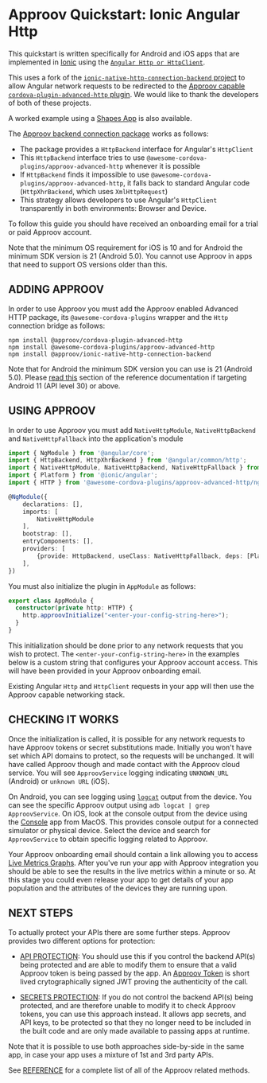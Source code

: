 # Approov Quickstart: Ionic Angular Http

This quickstart is written specifically for Android and iOS apps that are implemented in [Ionic](https://ionicframework.com/) using the [`Angular Http or HttpClient`](https://angular.io/guide/http).

This uses a fork of the [`ionic-native-http-connection-backend` project](https://github.com/sneas/ionic-native-http-connection-backend) to allow Angular network requests to be redirected to the [Approov capable `cordova-plugin-advanced-http` plugin](https://www.npmjs.com/package/@approov/cordova-plugin-advanced-http). We would like to thank the developers of both of these projects.

A worked example using a [Shapes App](https://github.com/approov/quickstart-ionic-angular-http/blob/main/SHAPES-EXAMPLE.md) is also available.

The [Approov backend connection package](https://www.npmjs.com/package/@approov/ionic-native-http-connection-backend) works as follows:

- The package provides a `HttpBackend` interface for Angular's `HttpClient`
- This `HttpBackend` interface tries to use `@awesome-cordova-plugins/approov-advanced-http` whenever it is possible
- If `HttpBackend` finds it impossible to use `@awesome-cordova-plugins/approov-advanced-http`, it falls back to standard Angular code (`HttpXhrBackend`, which uses `XmlHttpRequest`)
- This strategy allows developers to use Angular's `HttpClient` transparently in both environments: Browser and Device.

To follow this guide you should have received an onboarding email for a trial or paid Approov account.

Note that the minimum OS requirement for iOS is 10 and for Android the minimum SDK version is 21 (Android 5.0). You cannot use Approov in apps that need to support OS versions older than this.

## ADDING APPROOV

In order to use Approov you must add the Approov enabled Advanced HTTP package, its `@awesome-cordova-plugins` wrapper and the `Http` connection bridge as follows:

```
npm install @approov/cordova-plugin-advanced-http
npm install @awesome-cordova-plugins/approov-advanced-http
npm install @approov/ionic-native-http-connection-backend
```

Note that for Android the minimum SDK version you can use is 21 (Android 5.0). Please [read this](https://approov.io/docs/latest/approov-usage-documentation/#targeting-android-11-and-above) section of the reference documentation if targeting Android 11 (API level 30) or above.

## USING APPROOV

In order to use Approov you must add `NativeHttpModule`, `NativeHttpBackend` and `NativeHttpFallback` into the application's module

```Typescript
import { NgModule } from '@angular/core';
import { HttpBackend, HttpXhrBackend } from '@angular/common/http';
import { NativeHttpModule, NativeHttpBackend, NativeHttpFallback } from '@approov/ionic-native-http-connection-backend';
import { Platform } from '@ionic/angular';
import { HTTP } from '@awesome-cordova-plugins/approov-advanced-http/ngx';

@NgModule({
    declarations: [],
    imports: [
        NativeHttpModule
    ],
    bootstrap: [],
    entryComponents: [],
    providers: [
        {provide: HttpBackend, useClass: NativeHttpFallback, deps: [Platform, NativeHttpBackend, HttpXhrBackend]},
    ],
})
```

You must also initialize the plugin in `AppModule` as follows:

```Typescript
export class AppModule {
  constructor(private http: HTTP) {
    http.approovInitialize("<enter-your-config-string-here>");
  }
}
```

This initialization should be done prior to any network requests that you wish to protect.  The `<enter-your-config-string-here>` in the examples below is a custom string that configures your Approov account access. This will have been provided in your Approov onboarding email.

Existing Angular `Http` and `HttpClient` requests in your app will then use the Approov capable networking stack.

## CHECKING IT WORKS
Once the initialization is called, it is possible for any network requests to have Approov tokens or secret substitutions made. Initially you won't have set which API domains to protect, so the requests will be unchanged. It will have called Approov though and made contact with the Approov cloud service. You will see `ApproovService` logging indicating `UNKNOWN_URL` (Android) or `unknown URL` (iOS).

On Android, you can see logging using [`logcat`](https://developer.android.com/studio/command-line/logcat) output from the device. You can see the specific Approov output using `adb logcat | grep ApproovService`. On iOS, look at the console output from the device using the [Console](https://support.apple.com/en-gb/guide/console/welcome/mac) app from MacOS. This provides console output for a connected simulator or physical device. Select the device and search for `ApproovService` to obtain specific logging related to Approov.

Your Approov onboarding email should contain a link allowing you to access [Live Metrics Graphs](https://approov.io/docs/latest/approov-usage-documentation/#metrics-graphs). After you've run your app with Approov integration you should be able to see the results in the live metrics within a minute or so. At this stage you could even release your app to get details of your app population and the attributes of the devices they are running upon.

## NEXT STEPS
To actually protect your APIs there are some further steps. Approov provides two different options for protection:

* [API PROTECTION](https://github.com/approov/quickstart-ionic-advancedhttp/blob/main/API-PROTECTION.md): You should use this if you control the backend API(s) being protected and are able to modify them to ensure that a valid Approov token is being passed by the app. An [Approov Token](https://approov.io/docs/latest/approov-usage-documentation/#approov-tokens) is short lived crytographically signed JWT proving the authenticity of the call.

* [SECRETS PROTECTION](https://github.com/approov/quickstart-ionic-advancedhttp/blob/main/SECRETS-PROTECTION.md): If you do not control the backend API(s) being protected, and are therefore unable to modify it to check Approov tokens, you can use this approach instead. It allows app secrets, and API keys, to be protected so that they no longer need to be included in the built code and are only made available to passing apps at runtime.

Note that it is possible to use both approaches side-by-side in the same app, in case your app uses a mixture of 1st and 3rd party APIs.

See [REFERENCE](https://github.com/approov/quickstart-ionic-advancedhttp/blob/main/REFERENCE.md) for a complete list of all of the Approov related methods.
